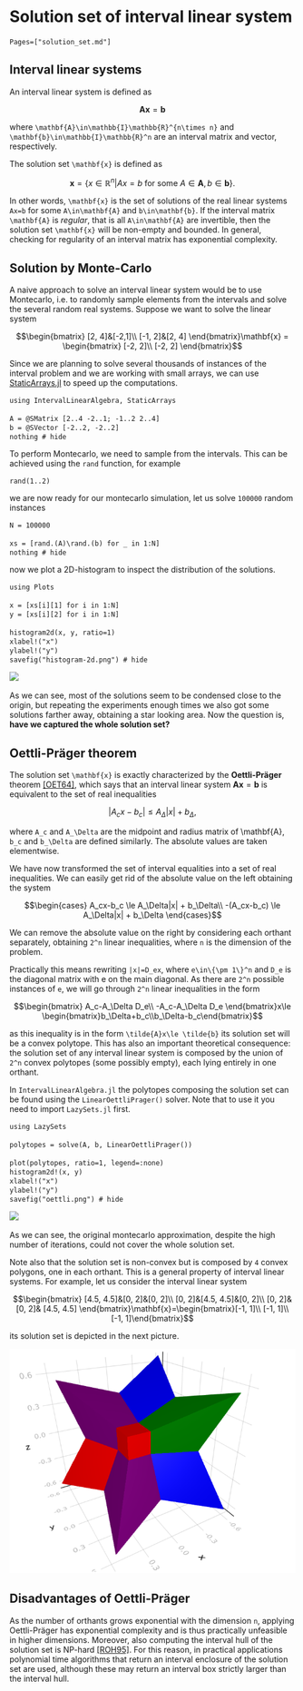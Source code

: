 # Solution set of interval linear system

```@contents
Pages=["solution_set.md"]
```

## Interval linear systems

An interval linear system is defined as

```math
\mathbf{A}\mathbf{x}=\mathbf{b}
```

where ``\mathbf{A}\in\mathbb{I}\mathbb{R}^{n\times n}`` and ``\mathbf{b}\in\mathbb{I}\mathbb{R}^n`` are an interval matrix and vector, respectively.

The solution set  ``\mathbf{x}`` is defined as

```math
\mathbf{x} = \{x \in \mathbb{R}^n | Ax=b \text{ for some } A\in\mathbf{A}, b\in\mathbf{b} \}.
```

In other words, ``\mathbf{x}`` is the set of solutions of the real linear systems ``Ax=b`` for some  ``A\in\mathbf{A}`` and ``b\in\mathbf{b}``.
If the interval matrix ``\mathbf{A}`` is *regular*, that is all ``A\in\mathbf{A}`` are invertible, then the solution set ``\mathbf{x}`` will be non-empty and bounded.
In general, checking for regularity of an interval matrix has exponential complexity.

## Solution by Monte-Carlo

A naive approach to solve an interval linear system would be to use Montecarlo, i.e. to randomly sample elements from the intervals and solve the several random real systems.
Suppose we want to solve the linear system

```math
\begin{bmatrix}
[2, 4]&[-2,1]\\
[-1, 2]&[2, 4]
\end{bmatrix}\mathbf{x} =
\begin{bmatrix}
[-2, 2]\\
[-2, 2]
\end{bmatrix}
```

Since we are planning to solve several thousands of instances of the interval problem and we are working with small arrays, we can use [StaticArrays.jl](https://github.com/JuliaArrays/StaticArrays.jl) to speed up the computations.

```@example solution_set
using IntervalLinearAlgebra, StaticArrays 

A = @SMatrix [2..4 -2..1; -1..2 2..4]
b = @SVector [-2..2, -2..2]
nothing # hide
```

To perform Montecarlo, we need to sample from the intervals. This can be achieved using the `rand` function, for example 

```@example solution_set
rand(1..2)
```

we are now ready for our montecarlo simulation, let us solve ``100000`` random instances

```@example solution_set
N = 100000

xs = [rand.(A)\rand.(b) for _ in 1:N]
nothing # hide
```

now we plot a 2D-histogram to inspect the distribution of the solutions.

```@example solution_set
using Plots

x = [xs[i][1] for i in 1:N]
y = [xs[i][2] for i in 1:N]

histogram2d(x, y, ratio=1)
xlabel!("x")
ylabel!("y")
savefig("histogram-2d.png") # hide
```

![](histogram-2d.png)

As we can see, most of the solutions seem to be condensed close to the origin, but repeating the
experiments enough times we also got some solutions farther away, obtaining a star looking area.
Now the question is, **have we captured the whole solution set?**

## Oettli-Präger theorem

The solution set ``\mathbf{x}`` is exactly characterized by the **Oettli-Präger** theorem [[OET64]](@ref), which says that an interval linear system $\mathbf{A}\mathbf{x}=\mathbf{b}$
is equivalent to the set of real inequalities

```math
|A_cx-b_c| \le A_\Delta|x| + b_\Delta,
```
where ``A_c`` and `A_\Delta` are the midpoint and radius matrix of \mathbf{A}, ``b_c`` and ``b_\Delta`` are defined similarly. The absolute values are taken elementwise.

We have now transformed the set of interval equalities into a set of real inequalities. We can easily get rid of the absolute value on the left obtaining the system

```math
\begin{cases}
A_cx-b_c \le A_\Delta|x| + b_\Delta\\
-(A_cx-b_c) \le A_\Delta|x| + b_\Delta
\end{cases}
```

We can remove the absolute value on the right by considering each orthant separately, obtaining ``2^n`` linear inequalities, where ``n`` is the dimension of the problem.

Practically this means rewriting ``|x|=D_ex``, where ``e\in\{\pm 1\}^n`` and ``D_e`` is the diagonal matrix with e on the main diagonal. As there are ``2^n`` possible instances of ``e``, we will go through ``2^n`` linear inequalities in the form

```math
\begin{bmatrix}
A_c-A_\Delta D_e\\
-A_c-A_\Delta D_e
\end{bmatrix}x\le \begin{bmatrix}b_\Delta+b_c\\b_\Delta-b_c\end{bmatrix}
```

as this inequality is in the form ``\tilde{A}x\le \tilde{b}`` its solution set will be a convex polytope. This has also an important theoretical consequence: the solution set of any interval linear system is composed by the union of ``2^n`` convex polytopes (some possibly empty), each lying entirely in one orthant.

In `IntervalLinearAlgebra.jl` the polytopes composing the solution set can be found using the `LinearOettliPrager()` solver. Note that to use it you need to import `LazySets.jl` first.

```@example solution_set
using LazySets

polytopes = solve(A, b, LinearOettliPrager())

plot(polytopes, ratio=1, legend=:none)
histogram2d!(x, y)
xlabel!("x")
ylabel!("y")
savefig("oettli.png") # hide
```

![](oettli.png)

As we can see, the original montecarlo approximation, despite the high number of iterations, could not cover the whole solution set.

Note also that the solution set is non-convex but is composed by ``4`` convex polygons, one in each orthant. This is a general property of interval linear systems. For example, let us consider the interval linear system

```math
\begin{bmatrix}
[4.5, 4.5]&[0, 2]&[0, 2]\\
[0, 2]&[4.5, 4.5]&[0, 2]\\
[0, 2]&[0, 2]& [4.5, 4.5]
\end{bmatrix}\mathbf{x}=\begin{bmatrix}[-1, 1]\\
[-1, 1]\\
[-1, 1]\end{bmatrix}
```

its solution set is depicted in the next picture.

![](../assets/3dexample.png)

## Disadvantages of Oettli-Präger

As the number of orthants grows exponential with the dimension ``n``, applying Oettli-Präger has exponential complexity and is thus practically unfeasible in higher dimensions. Moreover, also computing the interval hull of the solution set is NP-hard [[ROH95]](@ref). For this reason, in practical applications polynomial time algorithms that return an interval enclosure of the solution set are used, although these may return an interval box strictly larger than the interval hull.